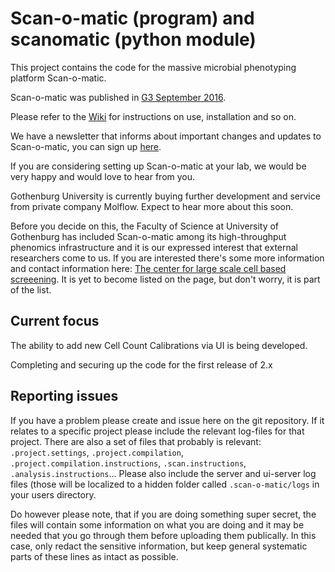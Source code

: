 # Scan-o-matic (program) and scanomatic (python module)

This project contains the code for the massive microbial phenotyping platform Scan-o-matic.

Scan-o-matic was published in [G3 September 2016](http://g3journal.org/content/6/9/3003.full).

Please refer to the [Wiki](https://github.com/local-minimum/scanomatic/wiki) for instructions on use, installation and so on.

We have a newsletter that informs about important changes and updates to Scan-o-matic, you can sign up [here](http://cmb.us13.list-manage1.com/subscribe?u=a6a16e48af209606d0f418c95&id=2ebf1ce16f).

If you are considering setting up Scan-o-matic at your lab, we would be very happy and would love to hear from you. 

Gothenburg University is currently buying further development and service from private company Molflow. Expect to hear more about this soon.

Before you decide on this, the Faculty of Science at University of Gothenburg has included Scan-o-matic among its high-throughput phenomics infrastructure and it is our expressed interest that external researchers come to us. If you are interested there's some more information and contact information here: [The center for large scale cell based screeening](http://cmb.gu.se/english/research/microbiology/center-for-large-scale-cell-based-screening). It is yet to become listed on the page, but don't worry, it is part of the list.

## Current focus

The ability to add new Cell Count Calibrations via UI is being developed.

Completing and securing up the code for the first release of 2.x

## Reporting issues

If you have a problem please create and issue here on the git repository.
If it relates to a specific project please include the relevant log-files for that project.
There are also a set of files that probably is relevant: `.project.settings`, `.project.compilation`, `.project.compilation.instructions`, `.scan.instructions`, `.analysis.instructions`...
Please also include the server and ui-server log files (those will be localized to a hidden folder called `.scan-o-matic/logs` in your users directory.

Do however please note, that if you are doing something super secret, the files will contain some information on what you are doing and it may be needed that you go through them before uploading them publically.
In this case, only redact the sensitive information, but keep general systematic parts of these lines as intact as possible.

